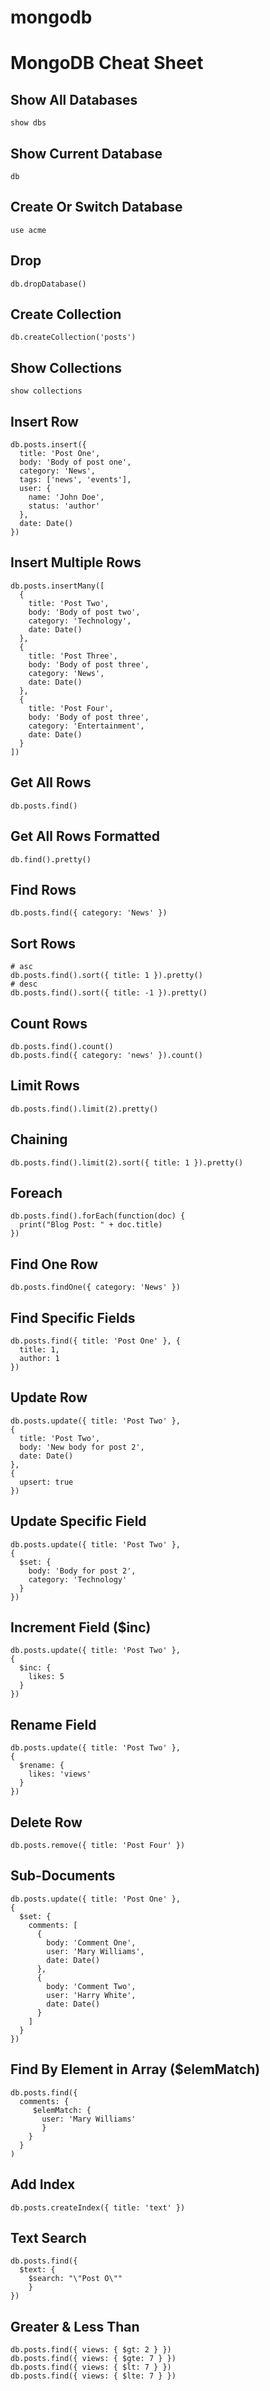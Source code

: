 # mongodb

# MongoDB Cheat Sheet

## Show All Databases

```
show dbs
```

## Show Current Database

```
db
```

## Create Or Switch Database

```
use acme
```

## Drop

```
db.dropDatabase()
```

## Create Collection

```
db.createCollection('posts')
```

## Show Collections

```
show collections
```

## Insert Row

```
db.posts.insert({
  title: 'Post One',
  body: 'Body of post one',
  category: 'News',
  tags: ['news', 'events'],
  user: {
    name: 'John Doe',
    status: 'author'
  },
  date: Date()
})
```

## Insert Multiple Rows

```
db.posts.insertMany([
  {
    title: 'Post Two',
    body: 'Body of post two',
    category: 'Technology',
    date: Date()
  },
  {
    title: 'Post Three',
    body: 'Body of post three',
    category: 'News',
    date: Date()
  },
  {
    title: 'Post Four',
    body: 'Body of post three',
    category: 'Entertainment',
    date: Date()
  }
])
```

## Get All Rows

```
db.posts.find()
```

## Get All Rows Formatted

```
db.find().pretty()
```

## Find Rows

```
db.posts.find({ category: 'News' })
```

## Sort Rows

```
# asc
db.posts.find().sort({ title: 1 }).pretty()
# desc
db.posts.find().sort({ title: -1 }).pretty()
```

## Count Rows

```
db.posts.find().count()
db.posts.find({ category: 'news' }).count()
```

## Limit Rows

```
db.posts.find().limit(2).pretty()
```

## Chaining

```
db.posts.find().limit(2).sort({ title: 1 }).pretty()
```

## Foreach

```
db.posts.find().forEach(function(doc) {
  print("Blog Post: " + doc.title)
})
```

## Find One Row

```
db.posts.findOne({ category: 'News' })
```

## Find Specific Fields

```
db.posts.find({ title: 'Post One' }, {
  title: 1,
  author: 1
})
```

## Update Row

```
db.posts.update({ title: 'Post Two' },
{
  title: 'Post Two',
  body: 'New body for post 2',
  date: Date()
},
{
  upsert: true
})
```

## Update Specific Field

```
db.posts.update({ title: 'Post Two' },
{
  $set: {
    body: 'Body for post 2',
    category: 'Technology'
  }
})
```

## Increment Field (\$inc)

```
db.posts.update({ title: 'Post Two' },
{
  $inc: {
    likes: 5
  }
})
```

## Rename Field

```
db.posts.update({ title: 'Post Two' },
{
  $rename: {
    likes: 'views'
  }
})
```

## Delete Row

```
db.posts.remove({ title: 'Post Four' })
```

## Sub-Documents

```
db.posts.update({ title: 'Post One' },
{
  $set: {
    comments: [
      {
        body: 'Comment One',
        user: 'Mary Williams',
        date: Date()
      },
      {
        body: 'Comment Two',
        user: 'Harry White',
        date: Date()
      }
    ]
  }
})
```

## Find By Element in Array (\$elemMatch)

```
db.posts.find({
  comments: {
     $elemMatch: {
       user: 'Mary Williams'
       }
    }
  }
)
```

## Add Index

```
db.posts.createIndex({ title: 'text' })
```

## Text Search

```
db.posts.find({
  $text: {
    $search: "\"Post O\""
    }
})
```

## Greater & Less Than

```
db.posts.find({ views: { $gt: 2 } })
db.posts.find({ views: { $gte: 7 } })
db.posts.find({ views: { $lt: 7 } })
db.posts.find({ views: { $lte: 7 } })
```
